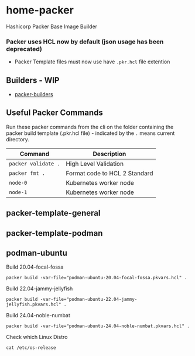 # home-packer
Hashicorp Packer Base Image Builder

### Packer uses HCL now by default (json usage has been deprecated)

- Packer Template files must now use have `.pkr.hcl` file extention

## Builders - WIP

- [packer-builders](https://developer.hashicorp.com/packer/docs/community-tools#community-builders)

## Useful Packer Commands

Run these packer commands from the cli on the folder containing the packer build template (.pkr.hcl file) - indicated by the `.` means current directory.

| Command               | Description                   |
|-----------------------|-------------------------------|
| `packer validate .`   | High Level Validation         |
| `packer fmt .`        | Format code to HCL 2 Standard |
| `node-0`  | Kubernetes worker node |
| `node-1`  | Kubernetes worker node |

## packer-template-general

## packer-template-podman

## podman-ubuntu

Build 20.04-focal-fossa

    packer build -var-file="podman-ubuntu-20.04-focal-fossa.pkvars.hcl" .

Build 22.04-jammy-jellyfish

    packer build -var-file="podman-ubuntu-22.04-jammy-jellyfish.pkvars.hcl" .

Build 24.04-noble-numbat

    packer build -var-file="podman-ubuntu-24.04-noble-numbat.pkvars.hcl" .



Check which Linux Distro

    cat /etc/os-release